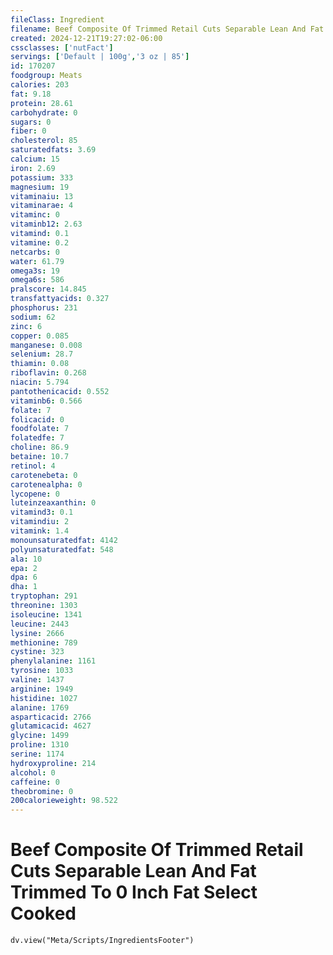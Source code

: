 ```yaml
---
fileClass: Ingredient
filename: Beef Composite Of Trimmed Retail Cuts Separable Lean And Fat Trimmed To 0 Inch Fat Select Cooked
created: 2024-12-21T19:27:02-06:00
cssclasses: ['nutFact']
servings: ['Default | 100g','3 oz | 85']
id: 170207
foodgroup: Meats
calories: 203
fat: 9.18
protein: 28.61
carbohydrate: 0
sugars: 0
fiber: 0
cholesterol: 85
saturatedfats: 3.69
calcium: 15
iron: 2.69
potassium: 333
magnesium: 19
vitaminaiu: 13
vitaminarae: 4
vitaminc: 0
vitaminb12: 2.63
vitamind: 0.1
vitamine: 0.2
netcarbs: 0
water: 61.79
omega3s: 19
omega6s: 586
pralscore: 14.845
transfattyacids: 0.327
phosphorus: 231
sodium: 62
zinc: 6
copper: 0.085
manganese: 0.008
selenium: 28.7
thiamin: 0.08
riboflavin: 0.268
niacin: 5.794
pantothenicacid: 0.552
vitaminb6: 0.566
folate: 7
folicacid: 0
foodfolate: 7
folatedfe: 7
choline: 86.9
betaine: 10.7
retinol: 4
carotenebeta: 0
carotenealpha: 0
lycopene: 0
luteinzeaxanthin: 0
vitamind3: 0.1
vitamindiu: 2
vitamink: 1.4
monounsaturatedfat: 4142
polyunsaturatedfat: 548
ala: 10
epa: 2
dpa: 6
dha: 1
tryptophan: 291
threonine: 1303
isoleucine: 1341
leucine: 2443
lysine: 2666
methionine: 789
cystine: 323
phenylalanine: 1161
tyrosine: 1033
valine: 1437
arginine: 1949
histidine: 1027
alanine: 1769
asparticacid: 2766
glutamicacid: 4627
glycine: 1499
proline: 1310
serine: 1174
hydroxyproline: 214
alcohol: 0
caffeine: 0
theobromine: 0
200calorieweight: 98.522
---
```


# Beef Composite Of Trimmed Retail Cuts Separable Lean And Fat Trimmed To 0 Inch Fat Select Cooked

```dataviewjs
dv.view("Meta/Scripts/IngredientsFooter")
```